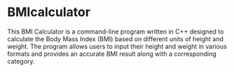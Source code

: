 # BMIcalculator
This BMI Calculator is a command-line program written in C++ designed to calculate the Body Mass Index (BMI) based on different units of height and weight. The program allows users to input their height and weight in various formats and provides an accurate BMI result along with a corresponding category. 
